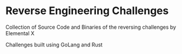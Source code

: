 # Reverse Engineering Challenges
Collection of Source Code and Binaries of the reversing challenges by Elemental X


Challenges built using GoLang and Rust 


